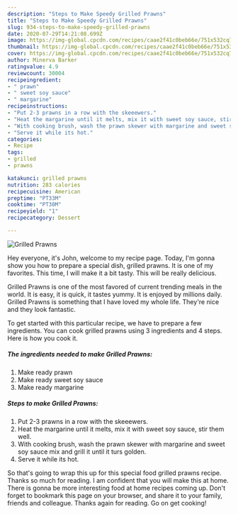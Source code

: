 ```yaml
---
description: "Steps to Make Speedy Grilled Prawns"
title: "Steps to Make Speedy Grilled Prawns"
slug: 934-steps-to-make-speedy-grilled-prawns
date: 2020-07-29T14:21:08.699Z
image: https://img-global.cpcdn.com/recipes/caae2f41c0beb66e/751x532cq70/grilled-prawns-recipe-main-photo.jpg
thumbnail: https://img-global.cpcdn.com/recipes/caae2f41c0beb66e/751x532cq70/grilled-prawns-recipe-main-photo.jpg
cover: https://img-global.cpcdn.com/recipes/caae2f41c0beb66e/751x532cq70/grilled-prawns-recipe-main-photo.jpg
author: Minerva Barker
ratingvalue: 4.9
reviewcount: 30004
recipeingredient:
- " prawn"
- " sweet soy sauce"
- " margarine"
recipeinstructions:
- "Put 2-3 prawns in a row with the skeeewers."
- "Heat the margarine until it melts, mix it with sweet soy sauce, stir them well."
- "With cooking brush, wash the prawn skewer with margarine and sweet soy sauce mix and grill it until it turs golden."
- "Serve it while its hot."
categories:
- Recipe
tags:
- grilled
- prawns

katakunci: grilled prawns 
nutrition: 283 calories
recipecuisine: American
preptime: "PT33M"
cooktime: "PT30M"
recipeyield: "1"
recipecategory: Dessert

---
```



![Grilled Prawns](https://img-global.cpcdn.com/recipes/caae2f41c0beb66e/751x532cq70/grilled-prawns-recipe-main-photo.jpg)

Hey everyone, it's John, welcome to my recipe page. Today, I'm gonna show you how to prepare a special dish, grilled prawns. It is one of my favorites. This time, I will make it a bit tasty. This will be really delicious.

Grilled Prawns is one of the most favored of current trending meals in the world. It is easy, it is quick, it tastes yummy. It is enjoyed by millions daily. Grilled Prawns is something that I have loved my whole life. They're nice and they look fantastic.




To get started with this particular recipe, we have to prepare a few ingredients. You can cook grilled prawns using 3 ingredients and 4 steps. Here is how you cook it.

<!--inarticleads1-->

##### The ingredients needed to make Grilled Prawns:

1. Make ready  prawn
1. Make ready  sweet soy sauce
1. Make ready  margarine




<!--inarticleads2-->

##### Steps to make Grilled Prawns:

1. Put 2-3 prawns in a row with the skeeewers.
1. Heat the margarine until it melts, mix it with sweet soy sauce, stir them well.
1. With cooking brush, wash the prawn skewer with margarine and sweet soy sauce mix and grill it until it turs golden.
1. Serve it while its hot.




So that's going to wrap this up for this special food grilled prawns recipe. Thanks so much for reading. I am confident that you will make this at home. There is gonna be more interesting food at home recipes coming up. Don't forget to bookmark this page on your browser, and share it to your family, friends and colleague. Thanks again for reading. Go on get cooking!
